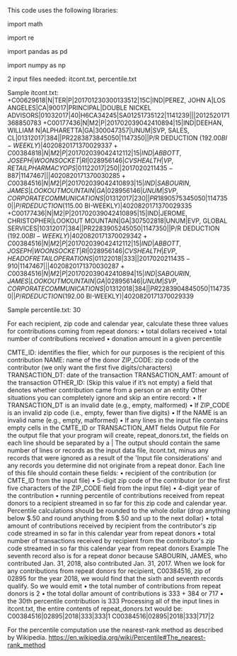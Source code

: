 This code uses the following libraries:

import math

import re

import pandas as pd

import numpy as np

2 input files needed: itcont.txt, percentile.txt

Sample itcont.txt:
+C00629618|N|TER|P|201701230300133512|15C|IND|PEREZ, JOHN A|LOS ANGELES|CA|90017|PRINCIPAL|DOUBLE NICKEL ADVISORS|01032017|40|H6CA34245|SA01251735122|1141239|||2012520171368850783
+C00177436|N|M2|P|201702039042410894|15|IND|DEEHAN, WILLIAM N|ALPHARETTA|GA|300047357|UNUM|SVP, SALES, CL|01312017|384||PR2283873845050|1147350||P/R DEDUCTION ($192.00 BI-WEEKLY)|4020820171370029337
+C00384818|N|M2|P|201702039042412112|15|IND|ABBOTT, JOSEPH|WOONSOCKET|RI|028956146|CVS HEALTH|VP, RETAIL PHARMACY OPS|01122017|250||2017020211435-887|1147467|||4020820171370030285
+C00384516|N|M2|P|201702039042410893|15|IND|SABOURIN, JAMES|LOOKOUT MOUNTAIN|GA|028956146|UNUM|SVP, CORPORATE COMMUNICATIONS|01312017|230||PR1890575345050|1147350||P/R DEDUCTION ($115.00 BI-WEEKLY)|4020820171370029335
+C00177436|N|M2|P|201702039042410895|15|IND|JEROME, CHRISTOPHER|LOOKOUT MOUNTAIN|GA|307502818|UNUM|EVP, GLOBAL SERVICES|10312017|384||PR2283905245050|1147350||P/R DEDUCTION ($192.00 BI-WEEKLY)|4020820171370029342
+C00384516|N|M2|P|201702039042412112|15|IND|ABBOTT, JOSEPH|WOONSOCKET|RI|028956146|CVS HEALTH|EVP, HEAD OF RETAIL OPERATIONS|01122018|333||2017020211435-910|1147467|||4020820171370030287
+C00384516|N|M2|P|201702039042410894|15|IND|SABOURIN, JAMES|LOOKOUT MOUNTAIN|GA|028956146|UNUM|SVP, CORPORATE COMMUNICATIONS|01312018|384||PR2283904845050|1147350||P/R DEDUCTION ($192.00 BI-WEEKLY)|4020820171370029339

Sample percentile.txt:
30

For each recipient, zip code and calendar year, calculate these three values for contributions coming from repeat donors:
•	total dollars received
•	total number of contributions received
•	donation amount in a given percentile

CMTE_ID: identifies the flier, which for our purposes is the recipient of this contribution
NAME: name of the donor
ZIP_CODE: zip code of the contributor (we only want the first five digits/characters)
TRANSACTION_DT: date of the transaction
TRANSACTION_AMT: amount of the transaction
OTHER_ID:  (Skip this value if it’s not empty) a field that denotes whether contribution came from a person or an entity
Other situations you can completely ignore and skip an entire record:
•	If TRANSACTION_DT is an invalid date (e.g., empty, malformed)
•	If ZIP_CODE is an invalid zip code (i.e., empty, fewer than five digits)
•	If the NAME is an invalid name (e.g., empty, malformed)
•	If any lines in the input file contains empty cells in the CMTE_ID or TRANSACTION_AMT fields
Output file
For the output file that your program will create, repeat_donors.txt, the fields on each line should be separated by a |
The output should contain the same number of lines or records as the input data file, itcont.txt, minus any records that were ignored as a result of the 'Input file considerations' and any records you determine did not originate from a repeat donor.
Each line of this file should contain these fields:
•	recipient of the contribution (or CMTE_ID from the input file)
•	5-digit zip code of the contributor (or the first five characters of the ZIP_CODE field from the input file)
•	4-digit year of the contribution
•	running percentile of contributions received from repeat donors to a recipient streamed in so far for this zip code and calendar year. Percentile calculations should be rounded to the whole dollar (drop anything below $.50 and round anything from $.50 and up to the next dollar)
•	total amount of contributions received by recipient from the contributor's zip code streamed in so far in this calendar year from repeat donors
•	total number of transactions received by recipient from the contributor's zip code streamed in so far this calendar year from repeat donors
Example
The seventh record also is for a repeat donor because SABOURIN, JAMES, who contributed Jan. 31, 2018, also contributed Jan. 31, 2017.
When we look for any contributions from repeat donors for recipient, C00384516, zip of 02895 for the year 2018, we would find that the sixth and seventh records qualify. So we would emit
•	the total number of contributions from repeat donors is 2
•	the total dollar amount of contributions is 333 + 384 or 717
•	the 30th percentile contribution is 333
Processing all of the input lines in itcont.txt, the entire contents of repeat_donors.txt would be:
C00384516|02895|2018|333|333|1
C00384516|02895|2018|333|717|2

For the percentile computation use the nearest-rank method as described by Wikipedia.
https://en.wikipedia.org/wiki/Percentile#The_nearest-rank_method
 

